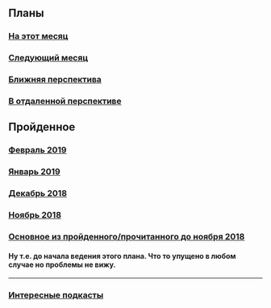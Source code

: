 ## Планы
### [На этот месяц](2019/March.md)
### [Следующий месяц](2019/April.md)

### [Ближняя перспектива](some-next-mounth.md)
### [В отдаленной перспективе](someday.md)

## Пройденное
### [Февраль 2019](2019/February.md)
### [Январь 2019](2019/January.md)
### [Декабрь 2018](2018/December.md)
### [Ноябрь 2018](2018/November.md)
### [Основное из пройденного/прочитанного до ноября 2018](passed.md)
#### Ну т.е. до начала ведения этого плана. Что то упущено в любом случае но проблемы не вижу.
__________________________________
### [Интересные подкасты](podcasts.md)

